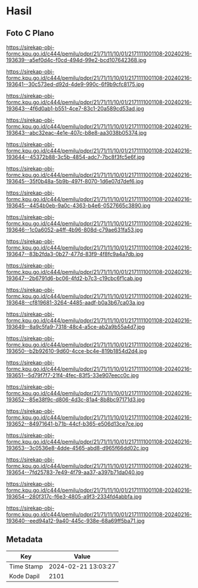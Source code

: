 # Hasil

## Foto C Plano

https://sirekap-obj-formc.kpu.go.id/c444/pemilu/pdpr/21/71/11/10/01/2171111001108-20240216-193639--a5ef0d4c-f0cd-494d-99e2-bcd107642368.jpg

https://sirekap-obj-formc.kpu.go.id/c444/pemilu/pdpr/21/71/11/10/01/2171111001108-20240216-193641--30c573ed-d92d-4de9-990c-6f9b9cfc8175.jpg

https://sirekap-obj-formc.kpu.go.id/c444/pemilu/pdpr/21/71/11/10/01/2171111001108-20240216-193643--4f6d0ab1-b551-4ce7-83c1-20a589cd53ad.jpg

https://sirekap-obj-formc.kpu.go.id/c444/pemilu/pdpr/21/71/11/10/01/2171111001108-20240216-193643--abc32eac-4e1e-407c-b8e8-aa3038b05374.jpg

https://sirekap-obj-formc.kpu.go.id/c444/pemilu/pdpr/21/71/11/10/01/2171111001108-20240216-193644--45372b88-3c5b-4854-adc7-7bc8f3fc5e6f.jpg

https://sirekap-obj-formc.kpu.go.id/c444/pemilu/pdpr/21/71/11/10/01/2171111001108-20240216-193645--35f0b48a-5b9b-497f-8070-1d6e07d7def6.jpg

https://sirekap-obj-formc.kpu.go.id/c444/pemilu/pdpr/21/71/11/10/01/2171111001108-20240216-193645--4454b0eb-9a0c-4363-b4e6-0527665c3890.jpg

https://sirekap-obj-formc.kpu.go.id/c444/pemilu/pdpr/21/71/11/10/01/2171111001108-20240216-193646--1c0a6052-a4ff-4b96-808d-c79ae631fa53.jpg

https://sirekap-obj-formc.kpu.go.id/c444/pemilu/pdpr/21/71/11/10/01/2171111001108-20240216-193647--83b2fda3-0b27-477d-83f9-4f8fc9a4a7db.jpg

https://sirekap-obj-formc.kpu.go.id/c444/pemilu/pdpr/21/71/11/10/01/2171111001108-20240216-193647--2b6791d6-bc06-4fd2-b7c3-c19cbc6f1cab.jpg

https://sirekap-obj-formc.kpu.go.id/c444/pemilu/pdpr/21/71/11/10/01/2171111001108-20240216-193648--cf819681-3264-4485-aadf-b0a3b67ca03a.jpg

https://sirekap-obj-formc.kpu.go.id/c444/pemilu/pdpr/21/71/11/10/01/2171111001108-20240216-193649--8a9c5fa9-7318-48c4-a5ce-ab2a9b55a4d7.jpg

https://sirekap-obj-formc.kpu.go.id/c444/pemilu/pdpr/21/71/11/10/01/2171111001108-20240216-193650--b2b92610-9d60-4cce-bc4e-819b1854d2d4.jpg

https://sirekap-obj-formc.kpu.go.id/c444/pemilu/pdpr/21/71/11/10/01/2171111001108-20240216-193651--5d79f7f7-21f4-4fec-83f5-33e907eecc0c.jpg

https://sirekap-obj-formc.kpu.go.id/c444/pemilu/pdpr/21/71/11/10/01/2171111001108-20240216-193652--85e38f9c-d806-4d3c-81a4-8b8bc97171d3.jpg

https://sirekap-obj-formc.kpu.go.id/c444/pemilu/pdpr/21/71/11/10/01/2171111001108-20240216-193652--84971641-b71b-44cf-b365-e506d13ce7ce.jpg

https://sirekap-obj-formc.kpu.go.id/c444/pemilu/pdpr/21/71/11/10/01/2171111001108-20240216-193653--3c0536e8-4dde-4565-abd8-d965f66dd02c.jpg

https://sirekap-obj-formc.kpu.go.id/c444/pemilu/pdpr/21/71/11/10/01/2171111001108-20240216-193654--7fd25783-7e49-4f79-aa37-a397b71da040.jpg

https://sirekap-obj-formc.kpu.go.id/c444/pemilu/pdpr/21/71/11/10/01/2171111001108-20240216-193654--280f317c-f6e3-4805-a9f3-2334fd4abbfa.jpg

https://sirekap-obj-formc.kpu.go.id/c444/pemilu/pdpr/21/71/11/10/01/2171111001108-20240216-193640--eed94a12-9a40-445c-938e-68a69ff5ba71.jpg


## Metadata

| Key        | Value               |
| ---------- | ------------------- |
| Time Stamp | 2024-02-21 13:03:27 |
| Kode Dapil | 2101                |



